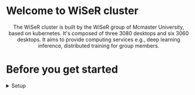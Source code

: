 # Welcome to WiSeR cluster
<center>The WiSeR cluster is built by the WiSeR group of Mcmaster University, based on kubernetes. It's composed of three 3080 desktops and six 3060 desktops. It aims to provide computing services e.g., deep learning inference, distributed training for group members.</center>

# Before you get started
<details>
  <summary>Setup</summary>
  
  Please follow the following instructions to prepare your desktop. Skip this step if the setup is already done.
</details>
